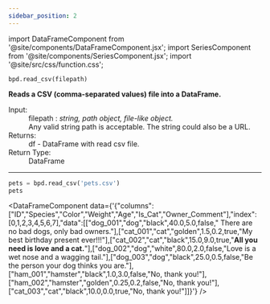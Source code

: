 ```yaml
---
sidebar_position: 2
---
```


import DataFrameComponent from '@site/components/DataFrameComponent.jsx';
import SeriesComponent from '@site/components/SeriesComponent.jsx';
import '@site/src/css/function.css';

<code>bpd.read_csv(filepath)</code>

<div className='base'>
    <!-- Description -->
    <p><strong>Reads a CSV (comma-separated values) file into a DataFrame.</strong></p>
    <dl>
        <!-- Input -->
        <dt className='term'>Input:</dt>
        <dd className='parameter'>filepath : <em>string, path object, file-like object.</em></dd>
        <dd className='parameter-description'>Any valid string path is acceptable. The string could also be a URL.</dd>
        <!-- Returns -->
        <dt className='term'>Returns:</dt>
        <dd>df - DataFrame with read csv file.</dd>
        <!-- Return Type -->
        <dt className='term'>Return Type:</dt>
        <dd>DataFrame</dd>
    </dl>
</div>

---

```python
pets = bpd.read_csv('pets.csv')
pets
```

<DataFrameComponent data={'{"columns":["ID","Species","Color","Weight","Age","Is_Cat","Owner_Comment"],"index":[0,1,2,3,4,5,6,7],"data":[["dog_001","dog","black",40.0,5.0,false,"      There are no bad dogs, only bad owners."],["cat_001","cat","golden",1.5,0.2,true,"My best birthday present ever!!!"],["cat_002","cat","black",15.0,9.0,true,"****All you need is love and a cat.****"],["dog_002","dog","white",80.0,2.0,false,"Love is a wet nose and a wagging tail."],["dog_003","dog","black",25.0,0.5,false,"Be the person your dog thinks you are."],["ham_001","hamster","black",1.0,3.0,false,"No, thank you!"],["ham_002","hamster","golden",0.25,0.2,false,"No, thank you!"],["cat_003","cat","black",10.0,0.0,true,"No, thank you!"]]}'} />
